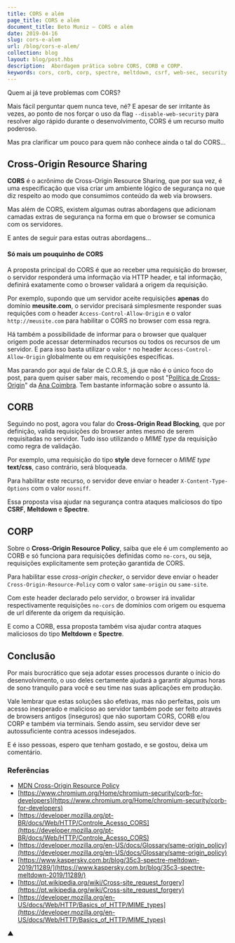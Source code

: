 ```yaml
---
title: CORS e além
page_title: CORS e além
document_title: Beto Muniz — CORS e além
date: 2019-04-16
slug: cors-e-alem
url: /blog/cors-e-alem/
collection: blog
layout: blog/post.hbs
description:  Abordagem prática sobre CORS, CORB e CORP.
keywords: cors, corb, corp, spectre, meltdown, csrf, web-sec, security
---
```

Quem ai já teve problemas com CORS?

Mais fácil perguntar quem nunca teve, né? E apesar de ser irritante às vezes, ao ponto de nos forçar o uso da flag `--disable-web-security` para resolver algo rápido durante o desenvolvimento, CORS é um recurso muito poderoso.

Mas pra clarificar um pouco para quem não conhece ainda o tal do CORS...

## Cross-Origin Resource Sharing

**CORS** é o acrônimo de Cross-Origin Resource Sharing, que por sua vez, é uma especificação que visa criar um ambiente lógico de segurança no que diz respeito ao modo que consumimos conteúdo da web via browsers.

Mas além de CORS, existem algumas outras abordagens que adicionam camadas extras de segurança na forma em que o browser se comunica com os servidores.

E antes de seguir para estas outras abordagens...

#### Só mais um pouquinho de CORS

A proposta principal do CORS é que ao receber uma requisição do browser, o servidor responderá uma informação via HTTP header, e tal informação, definirá exatamente como o browser validará a origem da requisição.

Por exemplo, supondo que um servidor aceite requisições **apenas** do domínio **meusite.com**, o servidor precisará simplesmente responder suas requições com o header `Access-Control-Allow-Origin` e o valor `http://meusite.com` para habilitar o CORS no browser com essa regra.

Há também a possibilidade de informar para o browser que qualquer origem pode acessar determinados recursos ou todos os recursos de um servidor. E para isso basta utilizar o valor `*` no header `Access-Control-Allow-Origin` globalmente ou em requisições específicas.

Mas parando por aqui de falar de C.O.R.S, já que não é o único foco do post, para quem quiser saber mais, recomendo o post "[Política de Cross-Origin](https://medium.com/@anacoimbrag/pol%C3%ADtica-de-cross-origin-40b9beecdeca?source=linkShare-fe26223710c8-1555374957&_branch_match_id=583336704622738831)" da [Ana Coimbra](https://twitter.com/anacoimbrag). Tem bastante informação sobre o assunto lá.

## CORB

Seguindo no post, agora vou falar do **Cross-Origin Read Blocking**, que por definição, valida requisições do browser antes mesmo de serem requisitadas no servidor. Tudo isso utilizando o *MIME type* da requisição como regra de validação.

Por exemplo, uma requisição do tipo **style** deve fornecer o *MIME type* **text/css**, caso contrário, será bloqueada.

Para habilitar este recurso, o servidor deve enviar o header `X-Content-Type-Options` com o valor `nosniff`.

Essa proposta visa ajudar na segurança contra ataques maliciosos do tipo **CSRF**, **Meltdown** e **Spectre**.

## CORP

Sobre o **Cross-Origin Resource Policy**, saiba que ele é um complemento ao CORB e só funciona para requisições definidas como `no-cors`, ou seja, requisições explicitamente sem proteção garantida de CORS.

Para habilitar esse *cross-origin checker*, o servidor deve enviar o header `Cross-Origin-Resource-Policy` com o valor `same-origin` ou `same-site`.

Com este header declarado pelo servidor, o browser irá invalidar respectivamente requisições `no-cors` de domínios com origem ou esquema de url diferente da origem da requisição.

E como a CORB, essa proposta também visa ajudar contra ataques maliciosos do tipo **Meltdown** e **Spectre**.

## Conclusão

Por mais burocrático que seja adotar esses processos durante o ínicio do desenvolvimento, o uso deles certamente ajudará a garantir algumas horas de sono tranquilo para você e seu time nas suas aplicações em produção.

Vale lembrar que estas soluções são efetivas, mas não perfeitas, pois um acesso inesperado e malicioso ao servidor também pode ser feito através de browsers antigos (inseguros) que não suportam CORS, CORB e/ou CORP e também via terminais. Sendo assim, seu servidor deve ser autossuficiente contra acessos indesejados.

E é isso pessoas, espero que tenham gostado, e se gostou, deixa um comentário.

### Referências

- [MDN Cross-Origin Resource Policy](https://developer.mozilla.org/en-US/docs/Web/HTTP/Cross-Origin_Resource_Policy_%28CORP%29)
- [https://www.chromium.org/Home/chromium-security/corb-for-developers](https://www.chromium.org/Home/chromium-security/corb-for-developers)
- [https://developer.mozilla.org/pt-BR/docs/Web/HTTP/Controle_Acesso_CORS](https://developer.mozilla.org/pt-BR/docs/Web/HTTP/Controle_Acesso_CORS)
- [https://developer.mozilla.org/en-US/docs/Glossary/same-origin_policy](https://developer.mozilla.org/en-US/docs/Glossary/same-origin_policy)
- [https://www.kaspersky.com.br/blog/35c3-spectre-meltdown-2019/11289/](https://www.kaspersky.com.br/blog/35c3-spectre-meltdown-2019/11289/)
- [https://pt.wikipedia.org/wiki/Cross-site_request_forgery](https://pt.wikipedia.org/wiki/Cross-site_request_forgery)
- [https://developer.mozilla.org/en-US/docs/Web/HTTP/Basics_of_HTTP/MIME_types](https://developer.mozilla.org/en-US/docs/Web/HTTP/Basics_of_HTTP/MIME_types)

▲
